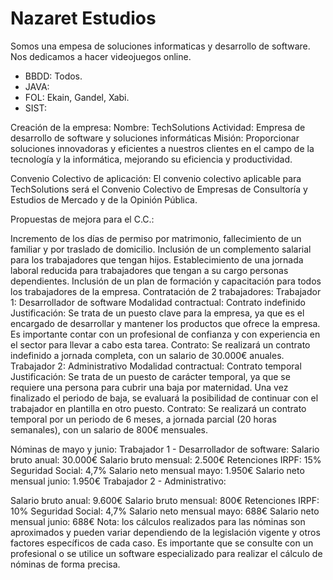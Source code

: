 # Nazaret Estudios

Somos una empesa de soluciones informaticas y desarrollo de software. 
Nos dedicamos a hacer videojuegos online.


- BBDD: Todos.
- JAVA: 
- FOL: Ekain, Gandel, Xabi.
- SIST: 
 
 
 
 
 
 
 
 
 
 
 
 
 Creación de la empresa:
Nombre: TechSolutions
Actividad: Empresa de desarrollo de software y soluciones informáticas
Misión: Proporcionar soluciones innovadoras y eficientes a nuestros clientes en el campo de la tecnología y la informática, mejorando su eficiencia y productividad.

Convenio Colectivo de aplicación:
El convenio colectivo aplicable para TechSolutions será el Convenio Colectivo de Empresas de Consultoría y Estudios de Mercado y de la Opinión Pública.

Propuestas de mejora para el C.C.:

Incremento de los días de permiso por matrimonio, fallecimiento de un familiar y por traslado de domicilio.
Inclusión de un complemento salarial para los trabajadores que tengan hijos.
Establecimiento de una jornada laboral reducida para trabajadores que tengan a su cargo personas dependientes.
Inclusión de un plan de formación y capacitación para todos los trabajadores de la empresa.
Contratación de 2 trabajadores:
Trabajador 1: Desarrollador de software
Modalidad contractual: Contrato indefinido
Justificación: Se trata de un puesto clave para la empresa, ya que es el encargado de desarrollar y mantener los productos que ofrece la empresa. Es importante contar con un profesional de confianza y con experiencia en el sector para llevar a cabo esta tarea.
Contrato: Se realizará un contrato indefinido a jornada completa, con un salario de 30.000€ anuales.
Trabajador 2: Administrativo
Modalidad contractual: Contrato temporal
Justificación: Se trata de un puesto de carácter temporal, ya que se requiere una persona para cubrir una baja por maternidad. Una vez finalizado el periodo de baja, se evaluará la posibilidad de continuar con el trabajador en plantilla en otro puesto.
Contrato: Se realizará un contrato temporal por un periodo de 6 meses, a jornada parcial (20 horas semanales), con un salario de 800€ mensuales.

Nóminas de mayo y junio:
Trabajador 1 - Desarrollador de software:
Salario bruto anual: 30.000€
Salario bruto mensual: 2.500€
Retenciones IRPF: 15%
Seguridad Social: 4,7%
Salario neto mensual mayo: 1.950€
Salario neto mensual junio: 1.950€
Trabajador 2 - Administrativo:

Salario bruto anual: 9.600€
Salario bruto mensual: 800€
Retenciones IRPF: 10%
Seguridad Social: 4,7%
Salario neto mensual mayo: 688€
Salario neto mensual junio: 688€
Nota: los cálculos realizados para las nóminas son aproximados y pueden variar dependiendo de la legislación vigente y otros factores específicos de cada caso. Es importante que se consulte con un profesional o se utilice un software especializado para realizar el cálculo de nóminas de forma precisa.
